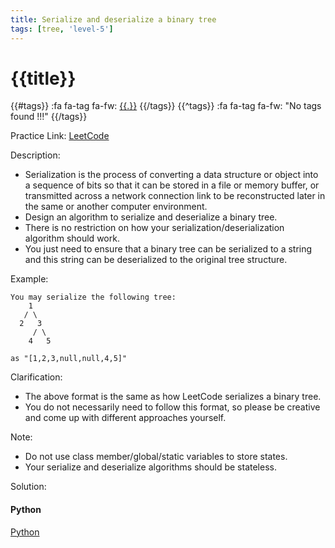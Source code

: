 ```yaml
---
title: Serialize and deserialize a binary tree
tags: [tree, 'level-5']
---
```


# {{title}}

{{#tags}}
:fa fa-tag fa-fw: [{{.}}]({{tagspath}}/{{.}})
{{/tags}}
{{^tags}}
:fa fa-tag fa-fw: "No tags found !!!"
{{/tags}}

Practice Link: [LeetCode](https://leetcode.com/problems/serialize-and-deserialize-binary-tree/)

Description:

- Serialization is the process of converting a data structure or object into a sequence of bits so that it can be stored in a file or memory buffer, or transmitted across a network connection link to be reconstructed later in the same or another computer environment.
- Design an algorithm to serialize and deserialize a binary tree.
- There is no restriction on how your serialization/deserialization algorithm should work.
- You just need to ensure that a binary tree can be serialized to a string and this string can be deserialized to the original tree structure.

Example:

```text
You may serialize the following tree:
    1
   / \
  2   3
     / \
    4   5

as "[1,2,3,null,null,4,5]"
```

Clarification:

- The above format is the same as how LeetCode serializes a binary tree.
- You do not necessarily need to follow this format, so please be creative and come up with different approaches yourself.

Note:

- Do not use class member/global/static variables to store states.
- Your serialize and deserialize algorithms should be stateless.

Solution:

<!-- tabs:start -->
#### **Python**

[Python](../pycode/tree/serialize-and-deserialize-binary-tree.py ':include :type=code')
<!-- tabs:end -->
